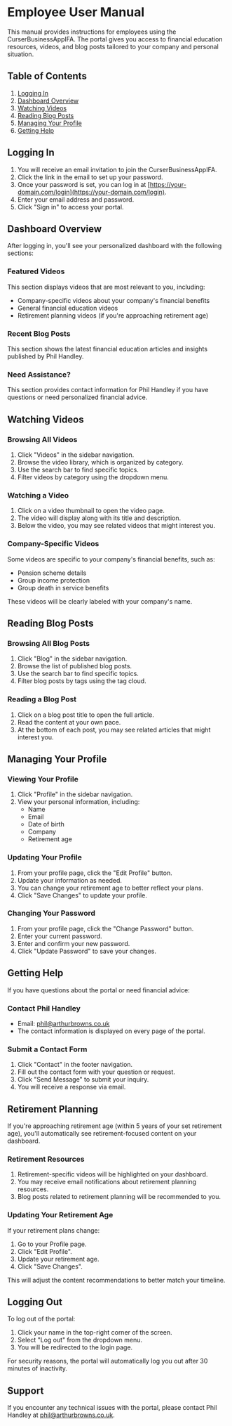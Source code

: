 # Employee User Manual

This manual provides instructions for employees using the CurserBusinessAppIFA. The portal gives you access to financial education resources, videos, and blog posts tailored to your company and personal situation.

## Table of Contents

1. [Logging In](#logging-in)
2. [Dashboard Overview](#dashboard-overview)
3. [Watching Videos](#watching-videos)
4. [Reading Blog Posts](#reading-blog-posts)
5. [Managing Your Profile](#managing-your-profile)
6. [Getting Help](#getting-help)

## Logging In

1. You will receive an email invitation to join the CurserBusinessAppIFA.
2. Click the link in the email to set up your password.
3. Once your password is set, you can log in at [https://your-domain.com/login](https://your-domain.com/login).
4. Enter your email address and password.
5. Click "Sign in" to access your portal.

## Dashboard Overview

After logging in, you'll see your personalized dashboard with the following sections:

### Featured Videos

This section displays videos that are most relevant to you, including:
- Company-specific videos about your company's financial benefits
- General financial education videos
- Retirement planning videos (if you're approaching retirement age)

### Recent Blog Posts

This section shows the latest financial education articles and insights published by Phil Handley.

### Need Assistance?

This section provides contact information for Phil Handley if you have questions or need personalized financial advice.

## Watching Videos

### Browsing All Videos

1. Click "Videos" in the sidebar navigation.
2. Browse the video library, which is organized by category.
3. Use the search bar to find specific topics.
4. Filter videos by category using the dropdown menu.

### Watching a Video

1. Click on a video thumbnail to open the video page.
2. The video will display along with its title and description.
3. Below the video, you may see related videos that might interest you.

### Company-Specific Videos

Some videos are specific to your company's financial benefits, such as:
- Pension scheme details
- Group income protection
- Group death in service benefits

These videos will be clearly labeled with your company's name.

## Reading Blog Posts

### Browsing All Blog Posts

1. Click "Blog" in the sidebar navigation.
2. Browse the list of published blog posts.
3. Use the search bar to find specific topics.
4. Filter blog posts by tags using the tag cloud.

### Reading a Blog Post

1. Click on a blog post title to open the full article.
2. Read the content at your own pace.
3. At the bottom of each post, you may see related articles that might interest you.

## Managing Your Profile

### Viewing Your Profile

1. Click "Profile" in the sidebar navigation.
2. View your personal information, including:
   - Name
   - Email
   - Date of birth
   - Company
   - Retirement age

### Updating Your Profile

1. From your profile page, click the "Edit Profile" button.
2. Update your information as needed.
3. You can change your retirement age to better reflect your plans.
4. Click "Save Changes" to update your profile.

### Changing Your Password

1. From your profile page, click the "Change Password" button.
2. Enter your current password.
3. Enter and confirm your new password.
4. Click "Update Password" to save your changes.

## Getting Help

If you have questions about the portal or need financial advice:

### Contact Phil Handley

- Email: phil@arthurbrowns.co.uk
- The contact information is displayed on every page of the portal.

### Submit a Contact Form

1. Click "Contact" in the footer navigation.
2. Fill out the contact form with your question or request.
3. Click "Send Message" to submit your inquiry.
4. You will receive a response via email.

## Retirement Planning

If you're approaching retirement age (within 5 years of your set retirement age), you'll automatically see retirement-focused content on your dashboard.

### Retirement Resources

1. Retirement-specific videos will be highlighted on your dashboard.
2. You may receive email notifications about retirement planning resources.
3. Blog posts related to retirement planning will be recommended to you.

### Updating Your Retirement Age

If your retirement plans change:

1. Go to your Profile page.
2. Click "Edit Profile".
3. Update your retirement age.
4. Click "Save Changes".

This will adjust the content recommendations to better match your timeline.

## Logging Out

To log out of the portal:

1. Click your name in the top-right corner of the screen.
2. Select "Log out" from the dropdown menu.
3. You will be redirected to the login page.

For security reasons, the portal will automatically log you out after 30 minutes of inactivity.

## Support

If you encounter any technical issues with the portal, please contact Phil Handley at phil@arthurbrowns.co.uk. 